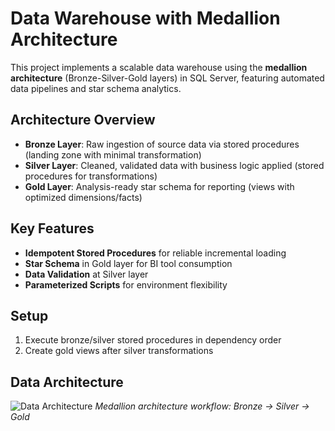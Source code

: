 # Data Warehouse with Medallion Architecture

This project implements a scalable data warehouse using the **medallion architecture** (Bronze-Silver-Gold layers) in SQL Server, featuring automated data pipelines and star schema analytics.

## Architecture Overview
- **Bronze Layer**: Raw ingestion of source data via stored procedures (landing zone with minimal transformation)
- **Silver Layer**: Cleaned, validated data with business logic applied (stored procedures for transformations)
- **Gold Layer**: Analysis-ready star schema for reporting (views with optimized dimensions/facts)


## Key Features
- **Idempotent Stored Procedures** for reliable incremental loading
- **Star Schema** in Gold layer for BI tool consumption
- **Data Validation** at Silver layer
- **Parameterized Scripts** for environment flexibility

## Setup
1. Execute bronze/silver stored procedures in dependency order
2. Create gold views after silver transformations

## Data Architecture
![Data Architecture](main/DA.png)
*Medallion architecture workflow: Bronze → Silver → Gold*



